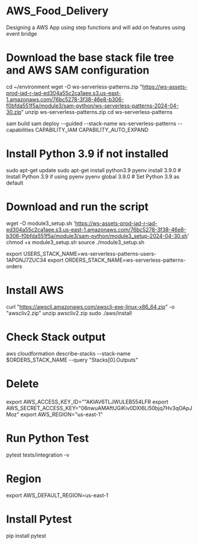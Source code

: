 # AWS_Food_Delivery
Designing a AWS App using step functions and will add on features using event bridge

# Download the base stack file tree and AWS SAM configuration
cd ~/environment
wget -O ws-serverless-patterns.zip "https://ws-assets-prod-iad-r-iad-ed304a55c2ca1aee.s3.us-east-1.amazonaws.com/76bc5278-3f38-46e8-b306-f0bfda551f5a/module3/sam-python/ws-serverless-patterns-2024-04-30.zip"
unzip ws-serverless-patterns.zip
cd ws-serverless-patterns

sam build
sam deploy --guided --stack-name ws-serverless-patterns --capabilities CAPABILITY_IAM CAPABILITY_AUTO_EXPAND

# Install Python 3.9 if not installed
sudo apt-get update
sudo apt-get install python3.9
pyenv install 3.9.0   # Install Python 3.9 if using pyenv
pyenv global 3.9.0    # Set Python 3.9 as default


# Download and run the script
wget -O module3_setup.sh 'https://ws-assets-prod-iad-r-iad-ed304a55c2ca1aee.s3.us-east-1.amazonaws.com/76bc5278-3f38-46e8-b306-f0bfda551f5a/module3/sam-python/module3_setup-2024-04-30.sh'
chmod +x module3_setup.sh
source ./module3_setup.sh

export USERS_STACK_NAME=ws-serverless-patterns-users-1APGNJ7ZUC34
export ORDERS_STACK_NAME=ws-serverless-patterns-orders

# Install AWS
curl "https://awscli.amazonaws.com/awscli-exe-linux-x86_64.zip" -o "awscliv2.zip"
unzip awscliv2.zip
sudo ./aws/install

# Check Stack output
aws cloudformation describe-stacks --stack-name $ORDERS_STACK_NAME --query "Stacks[0].Outputs"

#####
#####
# Delete
#####
####

export AWS_ACCESS_KEY_ID=""AKIAV6TLJWULEB554LFR export AWS_SECRET_ACCESS_KEY="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" export AWS_REGION="us-east-1"

# Run Python Test
pytest tests/integration -v

# Region
export AWS_DEFAULT_REGION=us-east-1

# Install Pytest
pip install pytest



